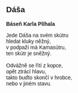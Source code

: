 <html>


<head>
<style type="text/css">
body    {text-indent: 0px; margin-left: 40px; font-family: Helvetica;}
</style>
</head>
<body>
<h2>Dáša</h2>
<b>Báseň Karla Plíhala</b>
<p>Jede Dáša na svém skútru<br>
hledat kluky něžný,<br>
v podpaží má Kamasútru,<br>
ten skútr je sněžný.<br><br>
Odvážně se řítí z kopce,<br>
opět ztrácí hlavu,<br>
takto buďto skončí v hrobce,<br>
nebo v jiném stavu.<br></p>
</div>
</body>
</html>
